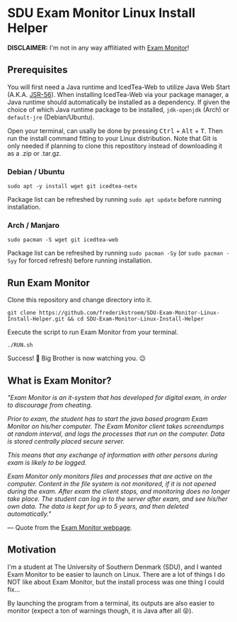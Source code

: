 # SDU Exam Monitor Linux Install Helper
**DISCLAIMER:** I'm not in any way afflitiated with [Exam Monitor](https://sdu.exammonitor.dk/)!

## Prerequisites
You will first need a Java runtime and IcedTea-Web to utilize Java Web Start (A.K.A. [JSR-56](http://www.jcp.org/en/jsr/detail?id=56)). When installing IcedTea-Web via your package manager, a Java runtime should automatically be installed as a dependency. If given the choice of which Java runtime package to be installed, `jdk-openjdk` (Arch) or `default-jre` (Debian/Ubuntu).

Open your terminal, can usally be done by pressing <kbd>Ctrl</kbd> + <kbd>Alt</kbd> + <kbd>T</kbd>. Then run the install command fitting to your Linux distribution. Note that Git is only needed if planning to clone this repostitory instead of downloading it as a .zip or .tar.gz.

### Debian / Ubuntu
```
sudo apt -y install wget git icedtea-netx
```

Package list can be refreshed by running `sudo apt update` before running installation.

### Arch / Manjaro
```
sudo pacman -S wget git icedtea-web
```

Package list can be refreshed by running `sudo pacman -Sy` (or `sudo pacman -Syy` for forced refresh) before running installation.

## Run Exam Monitor
Clone this repository and change directory into it.

```
git clone https://github.com/frederikstroem/SDU-Exam-Monitor-Linux-Install-Helper.git && cd SDU-Exam-Monitor-Linux-Install-Helper
```

Execute the script to run Exam Monitor from your terminal.
```
./RUN.sh
```

Success! 🎉 Big Brother is now watching you. 😉

## What is Exam Monitor?

*"Exam Monitor is an it-system that has developed for digital exam, in order to discourage from cheating.*

*Prior to exam, the student has to start the java based program Exam Monitor on his/her computer. The Exam Monitor client takes screendumps at random interval, and logs the processes that run on the computer. Data is stored centrally placed secure server.*

*This means that any exchange of information with other persons during exam is likely to be logged.*

*Exam Monitor only monitors files and processes that are active on the computer. Content in the file system is not monitored, if it is not opened during the exam. After exam the client stops, and monitoring does no longer take place. The student can log in to the server after exam, and see his/her own data. The data is kept for up to 5 years, and then deleted automatically."*

 — Quote from the [Exam Monitor webpage](https://sdu.exammonitor.dk/).

## Motivation
I'm a student at The University of Southern Denmark (SDU), and I wanted Exam Monitor to be easier to launch on Linux. There are a lot of things I do NOT like about Exam Monitor, but the install process was one thing I could fix...

By launching the program from a terminal, its outputs are also easier to monitor (expect a ton of warnings though, it is Java after all 😝).
